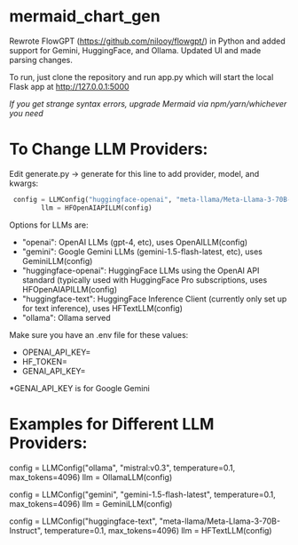 # mermaid_chart_gen
Rewrote FlowGPT (https://github.com/nilooy/flowgpt/) in Python and added support for Gemini, HuggingFace, and Ollama. Updated UI and made parsing changes.

To run, just clone the repository and run app.py which will start the local Flask app at http://127.0.0.1:5000

_If you get strange syntax errors, upgrade Mermaid via npm/yarn/whichever you need_

# To Change LLM Providers:

Edit generate.py -> generate for this line to add provider, model, and kwargs:

```python
 config = LLMConfig("huggingface-openai", "meta-llama/Meta-Llama-3-70B-Instruct", temperature=0.1, max_tokens=4096)
        llm = HFOpenAIAPILLM(config)
```
Options for LLMs are:
- "openai": OpenAI LLMs (gpt-4, etc), uses OpenAILLM(config)
- "gemini": Google Gemini LLMs (gemini-1.5-flash-latest, etc), uses GeminiLLM(config)
- "huggingface-openai": HuggingFace LLMs using the OpenAI API standard (typically used with HuggingFace Pro subscriptions, uses HFOpenAIAPILLM(config)
- "huggingface-text": HuggingFace Inference Client (currently only set up for text inference), uses HFTextLLM(config)
- "ollama": Ollama served
        
Make sure you have an .env file for these values:
- OPENAI_API_KEY=
- HF_TOKEN=
- GENAI_API_KEY=


*GENAI_API_KEY is for Google Gemini

# Examples for Different LLM Providers:

config = LLMConfig("ollama", "mistral:v0.3", temperature=0.1, max_tokens=4096)
        llm = OllamaLLM(config)

config = LLMConfig("gemini", "gemini-1.5-flash-latest", temperature=0.1, max_tokens=4096)
        llm = GeminiLLM(config)

config = LLMConfig("huggingface-text", "meta-llama/Meta-Llama-3-70B-Instruct", temperature=0.1, max_tokens=4096)
        llm = HFTextLLM(config)
